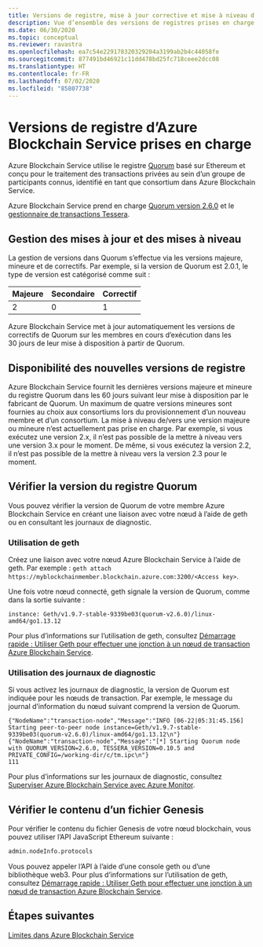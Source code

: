 ```yaml
---
title: Versions de registre, mise à jour corrective et mise à niveau d’Azure Blockchain Service
description: Vue d’ensemble des versions de registres prises en charge dans Azure Blockchain Service. Y compris les stratégies de mise à jour corrective et de mise à niveau des systèmes.
ms.date: 06/30/2020
ms.topic: conceptual
ms.reviewer: ravastra
ms.openlocfilehash: ea7c54e229178320329204a3199ab2b4c44058fe
ms.sourcegitcommit: 877491bd46921c11dd478bd25fc718ceee2dcc08
ms.translationtype: HT
ms.contentlocale: fr-FR
ms.lasthandoff: 07/02/2020
ms.locfileid: "85807738"
---
```

# <a name="supported-azure-blockchain-service-ledger-versions"></a>Versions de registre d’Azure Blockchain Service prises en charge

Azure Blockchain Service utilise le registre [Quorum](https://www.goquorum.com/developers) basé sur Ethereum et conçu pour le traitement des transactions privées au sein d’un groupe de participants connus, identifié en tant que consortium dans Azure Blockchain Service.

Azure Blockchain Service prend en charge [Quorum version 2.6.0](https://github.com/jpmorganchase/quorum/releases/tag/v2.6.0) et le [gestionnaire de transactions Tessera](https://github.com/jpmorganchase/tessera).

## <a name="managing-updates-and-upgrades"></a>Gestion des mises à jour et des mises à niveau

La gestion de versions dans Quorum s’effectue via les versions majeure, mineure et de correctifs. Par exemple, si la version de Quorum est 2.0.1, le type de version est catégorisé comme suit :

|Majeure | Secondaire  | Correctif  |
| :--- | :----- | :----- |
| 2 | 0 | 1 | 

Azure Blockchain Service met à jour automatiquement les versions de correctifs de Quorum sur les membres en cours d’exécution dans les 30 jours de leur mise à disposition à partir de Quorum.

## <a name="availability-of-new-ledger-versions"></a>Disponibilité des nouvelles versions de registre

Azure Blockchain Service fournit les dernières versions majeure et mineure du registre Quorum dans les 60 jours suivant leur mise à disposition par le fabricant de Quorum. Un maximum de quatre versions mineures sont fournies au choix aux consortiums lors du provisionnement d’un nouveau membre et d’un consortium. La mise à niveau de/vers une version majeure ou mineure n’est actuellement pas prise en charge. Par exemple, si vous exécutez une version 2.x, il n’est pas possible de la mettre à niveau vers une version 3.x pour le moment. De même, si vous exécutez la version 2.2, il n’est pas possible de la mettre à niveau vers la version 2.3 pour le moment.

## <a name="how-to-check-quorum-ledger-version"></a>Vérifier la version du registre Quorum

Vous pouvez vérifier la version de Quorum de votre membre Azure Blockchain Service en créant une liaison avec votre nœud à l’aide de geth ou en consultant les journaux de diagnostic.

### <a name="using-geth"></a>Utilisation de geth

Créez une liaison avec votre nœud Azure Blockchain Service à l’aide de geth. Par exemple : `geth attach https://myblockchainmember.blockchain.azure.com:3200/<Access key>`.

Une fois votre nœud connecté, geth signale la version de Quorum, comme dans la sortie suivante :

``` text
instance: Geth/v1.9.7-stable-9339be03(quorum-v2.6.0)/linux-amd64/go1.13.12
```

Pour plus d’informations sur l’utilisation de geth, consultez [Démarrage rapide : Utiliser Geth pour effectuer une jonction à un nœud de transaction Azure Blockchain Service](connect-geth.md).

### <a name="using-diagnostic-logs"></a>Utilisation des journaux de diagnostic

Si vous activez les journaux de diagnostic, la version de Quorum est indiquée pour les nœuds de transaction. Par exemple, le message du journal d’information du nœud suivant comprend la version de Quorum.

``` text 
{"NodeName":"transaction-node","Message":"INFO [06-22|05:31:45.156] Starting peer-to-peer node instance=Geth/v1.9.7-stable-9339be03(quorum-v2.6.0)/linux-amd64/go1.13.12\n"}
{"NodeName":"transaction-node","Message":"[*] Starting Quorum node with QUORUM_VERSION=2.6.0, TESSERA_VERSION=0.10.5 and PRIVATE_CONFIG=/working-dir/c/tm.ipc\n"}
111
```

Pour plus d’informations sur les journaux de diagnostic, consultez [Superviser Azure Blockchain Service avec Azure Monitor](monitor-azure-blockchain-service.md#diagnostic-settings).

## <a name="how-to-check-genesis-file-content"></a>Vérifier le contenu d’un fichier Genesis

Pour vérifier le contenu du fichier Genesis de votre nœud blockchain, vous pouvez utiliser l’API JavaScript Ethereum suivante :

``` bash
admin.nodeInfo.protocols
```
Vous pouvez appeler l’API à l’aide d’une console geth ou d’une bibliothèque web3. Pour plus d’informations sur l’utilisation de geth, consultez [Démarrage rapide : Utiliser Geth pour effectuer une jonction à un nœud de transaction Azure Blockchain Service](connect-geth.md).

## <a name="next-steps"></a>Étapes suivantes

[Limites dans Azure Blockchain Service](limits.md)
